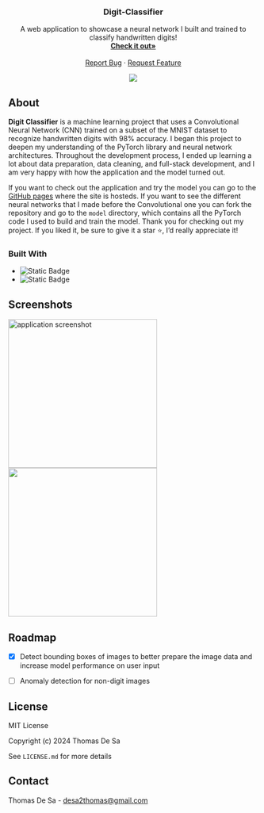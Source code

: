 <div align="center">
 

  <h3 align="center">Digit-Classifier</h3>

  <p align="center">
    A web application to showcase a neural network I built and trained to classify handwritten digits!
    <br />
    <a href="https://desa-thomas.github.io/digit-classifier/"><strong>Check it out»</strong></a>
    <br />
    <br />
    <a href="https://github.com/desa-thomas/digit-classifier/issues/new?labels=bug&template=bug-report---.md">Report Bug</a>
    ·
    <a href="https://github.com/desa-thomas/digit-classifier/issues/new?labels=enhancement&template=feature-request---.md">Request Feature</a>
  </p>
   <img src = 'https://production-media.paperswithcode.com/datasets/MNIST-0000000001-2e09631a_09liOmx.jpg'/>

</div>

## About

**Digit Classifier** is a machine learning project that uses a Convolutional Neural Network (CNN) trained on a subset of the MNIST dataset to recognize handwritten digits with 98% accuracy. I began this project to deepen my understanding of the PyTorch library and neural network architectures. Throughout the development process, I ended up learning a lot about data preparation, data cleaning, and full-stack development, and I am very happy with how the application and the model turned out. 

If you want to check out the application and try the model you can go to the [GitHub pages](https://desa-thomas.github.io/digit-classifier/) where the site is hosteds. If you want to see the different neural networks that I made before the Convolutional one you can fork the repository and go to the `model` directory, which contains all the PyTorch code I used to build and train the model. Thank you for checking out my project. If you liked it, be sure to give it a star ⭐, I’d really appreciate it! 
	

### Built With
* ![Static Badge](https://img.shields.io/badge/Flask%20-%20black?style=for-the-badge&logo=flask&logoColor=white)
* ![Static Badge](https://img.shields.io/badge/PyTorch%20-%20red?style=for-the-badge&logo=pytorch&logoColor=white)

## Screenshots
<div>
 <img src = 'https://github.com/user-attachments/assets/d391b8b3-e0db-465e-9168-e2bd63d4377c' alt='application screenshot' width = 300 height = 300/>
 <img src = 'https://github.com/user-attachments/assets/05f18402-ab9b-4cfe-9461-720aabec658c' atl = 'application screenshot' width = 300 height = 300/>

</div>

## Roadmap
- [x] Detect bounding boxes of images to better prepare the image data and increase model performance on user input
- [ ] Anomaly detection for non-digit images


## License

MIT License

Copyright (c) 2024 Thomas De Sa

See `LICENSE.md` for more details

## Contact

Thomas De Sa - desa2thomas@gmail.com

[Flask-url]:https://flask.palletsprojects.com/en/stable/

